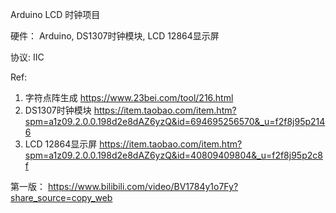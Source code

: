 Arduino LCD 时钟项目

硬件：
Arduino, DS1307时钟模块, LCD 12864显示屏

协议: IIC

Ref:
1. 字符点阵生成
https://www.23bei.com/tool/216.html
2. DS1307时钟模块
https://item.taobao.com/item.htm?spm=a1z09.2.0.0.198d2e8dAZ6yzQ&id=694695256570&_u=f2f8j95p2146
3. LCD 12864显示屏
https://item.taobao.com/item.htm?spm=a1z09.2.0.0.198d2e8dAZ6yzQ&id=40809409804&_u=f2f8j95p2c8f

第一版：
https://www.bilibili.com/video/BV1784y1o7Fy?share_source=copy_web